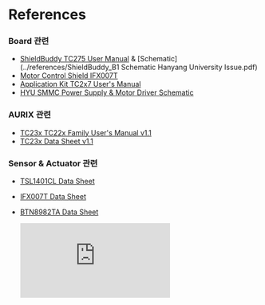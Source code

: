 # References

### Board 관련

* [ShieldBuddy TC275 User Manual](../references/AurduinoUserManual.pdf) & [Schematic](../references/ShieldBuddy_B1 Schematic Hanyang University Issue.pdf)
* [Motor Control Shield IFX007T](../references/Infineon-Motor_Control_Shield_with_IFX007T_for_Arduino-UM-UM-v01_00-EN.pdf)
* [Application Kit TC2x7 User's Manual](../references/ApplicationKitManual-TC2X7-V10.pdf)
* [HYU SMMC Power Supply & Motor Driver Schematic](../references/HYU_SMMC_PowerSupplyMotorDriver_Schematic.pdf)

### AURIX 관련

* [TC23x TC22x Family User's Manual v1.1](../references/tc23x_tc22x_um_v1.1.pdf)
* [TC23x Data Sheet v1.1](../references/TC23x_DS_v1.1.pdf)

### Sensor & Actuator 관련

* [TSL1401CL Data Sheet](../references/TSL1401CL_DS000136_3-00.pdf)

* [IFX007T Data Sheet](../references/Infineon-IFX007T-DS-v01_00-EN.pdf)

* [BTN8982TA Data Sheet](../references/Infineon-BTN8982TA-DS-v01_00-EN.pdf)



  [![Analytics](https://ga-beacon.appspot.com/UA-137501847-2/AurixTutorial/docs/References.md?pixel)](https://github.com/realsosy/aurixtutorial)


